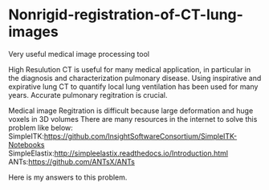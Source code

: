 # Nonrigid-registration-of-CT-lung-images
Very useful medical image processing tool

High Resulution CT is useful for many medical application, in particular in the diagnosis and characterization 
pulmonary disease. Using inspirative and expirative lung CT to quantify local lung ventilation has been used for 
many years. Accurate pulmonary regitration is crucial.

Medical image Regitration is difficult because large deformation and huge voxels in 3D volumes
There are many resources in the internet to solve this problem like below:
SimpleITK:https://github.com/InsightSoftwareConsortium/SimpleITK-Notebooks
SimpleElastix:http://simpleelastix.readthedocs.io/Introduction.html
ANTs:https://github.com/ANTsX/ANTs

Here is my answers to this problem.
